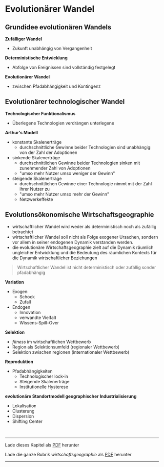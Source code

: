# Evolutionärer Wandel


## Grundidee evolutionären Wandels

**Zufälliger Wandel**

- Zukunft unabhängig von Vergangenheit 

**Deterministische Entwicklung**

- Abfolge von Ereignissen sind vollständig festgelegt

**Evolutionärer Wandel**

- zwischen Pfadabhängigkeit und Kontingenz

## Evolutionärer technologischer Wandel

**Technologischer Funktionalismus**

- Überlegene Technologien verdrängen unterlegene

**Arthur's Modell**

- konstante Skalenerträge
  - durchschnittliche Gewinne beider Technologien sind unabhängig von der Zahl der Adoptionen
- sinkende Skalenerträge
  - durchschnittlichen Gewinne beider Technologien sinken mit zunehmender Zahl von Adoptionen
  - "umso mehr Nutzer umso weniger der Gewinn"
- steigende Skalenerträge
  - durchschnittlichen Gewinne einer Technologie nimmt mit der Zahl ihrer Nutzer zu
  - "umso mehr Nutzer umso mehr der Gewinn"
  - Netzwerkeffekte

## Evolutionsökonomische Wirtschaftsgeographie

- wirtschaftlicher Wandel wird weder als deterministisch noch als zufällig betrachtet
- wirtschaftlicher Wandel soll nicht als Folge exogener Ursachen, sondern vor allem in seiner endogenen Dynamik verstanden werden.
- die evolutionäre Wirtschaftsgeographie zielt auf die Dynamik räumlich ungleicher Entwicklung und die Bedeutung des räumlichen Kontexts für die Dynamik wirtschaftlicher Beziehungen

> Wirtschaftlicher Wandel ist nicht deterministisch oder zufällig sonder pfadabhängig

**Variation**

- Exogen
  - Schock
  - Zufall
- Endogen
  - Innovation
  - verwandte Vielfalt
  - Wissens-Spill-Over

**Selektion**

- *fitness* im wirtschaftlichen Wettbewerb
- Region als Selektionsumfeld (regionaler Wettbewerb)
- Selektion zwischen regionen (internationaler Wettbewerb)

**Reproduktion**

- Pfadabhängigkeiten
  - Technologischer lock-in
  - Steigende Skalenerträge
  - Institutionelle Hysterese

**evolutionäre Standortmodell geographischer**
**Industrialisierung**

- Lokalisation
- Clusterung
- Dispersion
- Shifting Center

<br/>

------

Lade dieses Kapitel als [PDF](http://kollektive-geographie-heidelberg.de/wirtschaftsgeographie/08-evolutionärer-wandel.pdf) herunter

Lade die ganze Rubrik *wirtschaftsgeographie* als [PDF](http://kollektive-geographie-heidelberg.de/wirtschaftsgeographie/wirtschaftsgeographie.pdf) herunter

------
